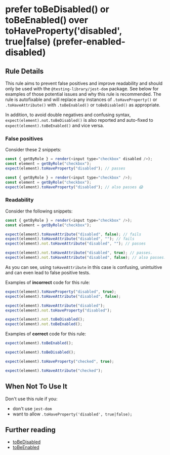# prefer toBeDisabled() or toBeEnabled() over toHaveProperty('disabled', true|false) (prefer-enabled-disabled)

## Rule Details

This rule aims to prevent false positives and improve readability and should
only be used with the `@testing-library/jest-dom` package. See below for
examples of those potential issues and why this rule is recommended. The rule is
autofixable and will replace any instances of `.toHaveProperty()` or
`.toHaveAttribute()` with `.toBeEnabled()` or `toBeDisabled()` as appropriate.

In addition, to avoid double negatives and confusing syntax,
`expect(element).not.toBeDisabled()` is also reported and auto-fixed to
`expect(element).toBeEnabled()` and vice versa.

### False positives

Consider these 2 snippets:

```js
const { getByRole } = render(<input type="checkbox" disabled />);
const element = getByRole("checkbox");
expect(element).toHaveProperty("disabled"); // passes

const { getByRole } = render(<input type="checkbox" />);
const element = getByRole("checkbox");
expect(element).toHaveProperty("disabled"); // also passes 😱
```

### Readability

Consider the following snippets:

```js
const { getByRole } = render(<input type="checkbox" />);
const element = getByRole("checkbox");

expect(element).toHaveAttribute("disabled", false); // fails
expect(element).toHaveAttribute("disabled", ""); // fails
expect(element).not.toHaveAttribute("disabled", ""); // passes

expect(element).not.toHaveAttribute("disabled", true); // passes.
expect(element).not.toHaveAttribute("disabled", false); // also passes.
```

As you can see, using `toHaveAttribute` in this case is confusing, unintuitive
and can even lead to false positive tests.

Examples of **incorrect** code for this rule:

```js
expect(element).toHaveProperty("disabled", true);
expect(element).toHaveAttribute("disabled", false);

expect(element).toHaveAttribute("disabled");
expect(element).not.toHaveProperty("disabled");

expect(element).not.toBeDisabled();
expect(element).not.toBeEnabled();
```

Examples of **correct** code for this rule:

```js
expect(element).toBeEnabled();

expect(element).toBeDisabled();

expect(element).toHaveProperty("checked", true);

expect(element).toHaveAttribute("checked");
```

## When Not To Use It

Don't use this rule if you:

- don't use `jest-dom`
- want to allow `.toHaveProperty('disabled', true|false);`

## Further reading

- [toBeDisabled](https://github.com/testing-library/jest-dom#tobedisabled)
- [toBeEnabled](https://github.com/testing-library/jest-dom#tobeenabled)
